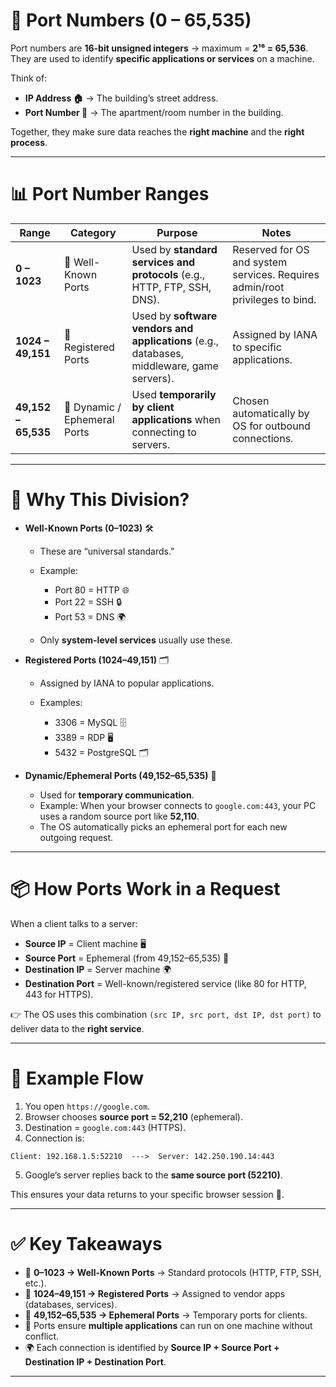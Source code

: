 

# 🚪 Port Numbers (0 – 65,535)

Port numbers are **16-bit unsigned integers** → maximum = **2¹⁶ = 65,536**.
They are used to identify **specific applications or services** on a machine.

Think of:

* **IP Address 🏠** → The building’s street address.
* **Port Number 🚪** → The apartment/room number in the building.

Together, they make sure data reaches the **right machine** and the **right process**.

---

# 📊 Port Number Ranges

| Range               | Category                     | Purpose                                                                                    | Notes                                                                        |
| ------------------- | ---------------------------- | ------------------------------------------------------------------------------------------ | ---------------------------------------------------------------------------- |
| **0 – 1023**        | 🔹 Well-Known Ports          | Used by **standard services and protocols** (e.g., HTTP, FTP, SSH, DNS).                   | Reserved for OS and system services. Requires admin/root privileges to bind. |
| **1024 – 49,151**   | 🔸 Registered Ports          | Used by **software vendors and applications** (e.g., databases, middleware, game servers). | Assigned by IANA to specific applications.                                   |
| **49,152 – 65,535** | 🔹 Dynamic / Ephemeral Ports | Used **temporarily by client applications** when connecting to servers.                    | Chosen automatically by OS for outbound connections.                         |

---

# 🔑 Why This Division?

* **Well-Known Ports (0–1023)** 🛠️

  * These are “universal standards.”
  * Example:

    * Port 80 = HTTP 🌐
    * Port 22 = SSH 🔒
    * Port 53 = DNS 🌍
  * Only **system-level services** usually use these.

* **Registered Ports (1024–49,151)** 🗂️

  * Assigned by IANA to popular applications.
  * Examples:

    * 3306 = MySQL 🗄️
    * 3389 = RDP 🖥️
    * 5432 = PostgreSQL 🗂️

* **Dynamic/Ephemeral Ports (49,152–65,535)** 🔄

  * Used for **temporary communication**.
  * Example: When your browser connects to `google.com:443`, your PC uses a random source port like **52,110**.
  * The OS automatically picks an ephemeral port for each new outgoing request.

---

# 📦 How Ports Work in a Request

When a client talks to a server:

* **Source IP** = Client machine 🖥️
* **Source Port** = Ephemeral (from 49,152–65,535) 🔄
* **Destination IP** = Server machine 🌍
* **Destination Port** = Well-known/registered service (like 80 for HTTP, 443 for HTTPS).

👉 The OS uses this combination `(src IP, src port, dst IP, dst port)` to deliver data to the **right service**.

---

# 📖 Example Flow

1. You open `https://google.com`.
2. Browser chooses **source port = 52,210** (ephemeral).
3. Destination = `google.com:443` (HTTPS).
4. Connection is:

```
Client: 192.168.1.5:52210  --->  Server: 142.250.190.14:443
```

5. Google’s server replies back to the **same source port (52210)**.

This ensures your data returns to your specific browser session 🔄.

---

# ✅ Key Takeaways

* 🔹 **0–1023 → Well-Known Ports** → Standard protocols (HTTP, FTP, SSH, etc.).
* 🔸 **1024–49,151 → Registered Ports** → Assigned to vendor apps (databases, services).
* 🔹 **49,152–65,535 → Ephemeral Ports** → Temporary ports for clients.
* 🚪 Ports ensure **multiple applications** can run on one machine without conflict.
* 🌍 Each connection is identified by **Source IP + Source Port + Destination IP + Destination Port**.

---